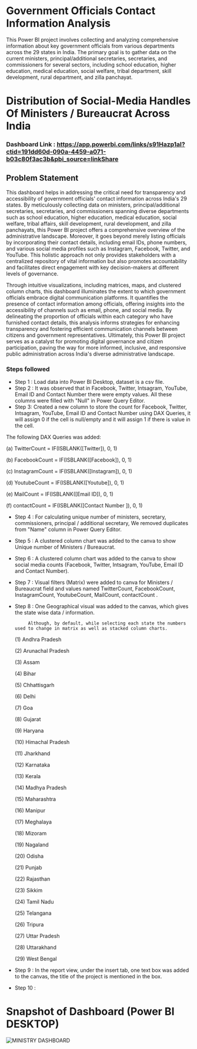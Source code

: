 
# Government Officials Contact Information Analysis

This Power BI project involves collecting and analyzing comprehensive information about key government officials from various departments across the 29 states in India. The primary goal is to gather data on the current ministers, principal/additional secretaries, secretaries, and commissioners for several sectors, including school education, higher education, medical education, social welfare, tribal department, skill development, rural department, and zilla panchayat.

# Distribution of Social-Media Handles Of Ministers / Bureaucrat Across India

### Dashboard Link : https://app.powerbi.com/links/s91Hazp1aI?ctid=191dd60d-090a-4459-a071-b03c80f3ac3b&pbi_source=linkShare

## Problem Statement

This dashboard helps in addressing the critical need for transparency and accessibility of government officials' contact information across India's 29 states. By meticulously collecting data on ministers, principal/additional secretaries, secretaries, and commissioners spanning diverse departments such as school education, higher education, medical education, social welfare, tribal affairs, skill development, rural development, and zilla panchayats, this Power BI project offers a comprehensive overview of the administrative landscape. Moreover, it goes beyond merely listing officials by incorporating their contact details, including email IDs, phone numbers, and various social media profiles such as Instagram, Facebook, Twitter, and YouTube. This holistic approach not only provides stakeholders with a centralized repository of vital information but also promotes accountability and facilitates direct engagement with key decision-makers at different levels of governance.

Through intuitive visualizations, including matrices, maps, and clustered column charts, this dashboard illuminates the extent to which government officials embrace digital communication platforms. It quantifies the presence of contact information among officials, offering insights into the accessibility of channels such as email, phone, and social media. By delineating the proportion of officials within each category who have furnished contact details, this analysis informs strategies for enhancing transparency and fostering efficient communication channels between citizens and government representatives. Ultimately, this Power BI project serves as a catalyst for promoting digital governance and citizen participation, paving the way for more informed, inclusive, and responsive public administration across India's diverse administrative landscape.


### Steps followed 

- Step 1 : Load data into Power BI Desktop, dataset is a csv file.
- Step 2 : It was observed that in Facebook, Twitter, Intsagram, YouTube, Email ID and Contact Number there were empty values. All these columns were filled with "Null" in Power Query Editor.
- Step 3: Created a new column to store the count for Facebook, Twitter, Intsagram, YouTube, Email ID and Contact Number using  DAX Queries, it will assign 0 if the cell is null/empty and it will assign 1 if there is value in the cell.

The following DAX Queries was added:

(a) TwitterCount = IF(ISBLANK([Twitter]), 0, 1)

(b) FacebookCount = IF(ISBLANK([Facebook]), 0, 1)

(c) InstagramCount = IF(ISBLANK([Instagram]), 0, 1)

(d) YoutubeCount = IF(ISBLANK([Youtube]), 0, 1)

(e) MailCount = IF(ISBLANK([Email ID]), 0, 1)

(f) contactCount = IF(ISBLANK([Contact Number ]), 0, 1)

- Step 4 : For calculating unique number of ministers, secretary, commissioners, principal / additional secretary, We removed duplicates from "Name" column in Power Query Editor.
- Step 5 : A clustered column chart was added to the canva to show Unique number of Ministers / Bureaucrat. 
- Step 6 :  A clustered column chart was added to the canva to show social media counts (Facebook, Twitter, Intsagram, YouTube, Email ID and Contact Number).
- Step 7 : Visual filters (Matrix) were added to canva for Ministers / Bureaucrat field and values named TwitterCount, FacebookCount, InstagramCount, YoutubeCount, MailCount, contactCount .
- Step 8 : One Geographical visual was added to the canvas, which gives the state wise data / information.
           
           Although, by default, while selecting each state the numbers used to change in matrix as well as stacked column charts.

  (1) Andhra Pradesh

  (2) Arunachal Pradesh

  (3) Assam

  (4) Bihar

  (5) Chhattisgarh

  (6) Delhi

  (7) Goa

  (8) Gujarat

  (9) Haryana

  (10) Himachal Pradesh

  (11) Jharkhand

  (12) Karnataka

  (13) Kerala

  (14) Madhya Pradesh

  (15) Maharashtra

  (16) Manipur

  (17) Meghalaya

  (18) Mizoram

  (19) Nagaland

  (20) Odisha

  (21) Punjab

  (22) Rajasthan

  (23) Sikkim

  (24) Tamil Nadu

  (25) Telangana

  (26) Tripura

  (27) Uttar Pradesh

  (28) Uttarakhand

  (29) West Bengal

- Step 9 : In the report view, under the insert tab, one text box was added to the canvas, the title of the project is mentioned in the box.
- Step 10 : 


# Snapshot of Dashboard (Power BI DESKTOP)

![MINISTRY DASHBOARD](https://github.com/VINAY-M-J/MINISTRY-REPORT/assets/170668374/ac13129e-bfa0-47df-96bd-de424c632860)



